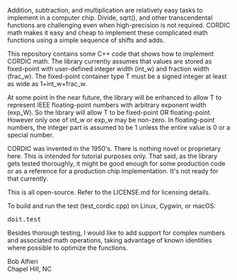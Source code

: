 <p>
Addition, subtraction, and multiplication are relatively easy tasks to implement in a computer chip.  Divide, sqrt(), and other
transcendental functions are challenging even when high-precision is not required.  CORDIC math makes it easy and cheap to implement
these complicated math functions using a simple sequence of shifts and adds. 
</p>

<p>
This repository contains some C++ code that shows how to implement CORDIC math.  
The library currently assumes that values are stored as fixed-point with user-defined integer width (int_w) and fraction width (frac_w).  
The fixed-point container type T must be a signed integer at least as wide as 1+int_w+frac_w.
</p>

<p>
At some point in the near future, the library will be enhanced to allow T to represent IEEE floating-point numbers with
arbitrary exponent width (exp_W). So the library will allow T to be fixed-point OR floating-point.
However only one of int_w or exp_w may be non-zero.  In floating-point numbers, the integer part is assumed to be 1 unless
the entire value is 0 or a special number.
</p>

<p>
CORDIC was invented in the 1950's.  There is nothing novel or proprietary here.  This is intended
for tutorial purposes only.  That said, as the library gets tested thoroughly, it might be good
enough for some production code or as a reference for a production chip implementation.  
It's not ready for that currently.
</p>

<p>
This is all open-source.  Refer to the LICENSE.md for licensing details.
</p>

<p>
To build and run the test (test_cordic.cpp) on Linux, Cygwin, or macOS:
</p>
<pre>
doit.test
</pre>

<p>
Besides thorough testing, I would like to add support for complex numbers and associated math operations,
taking advantage of known identities where possible to optimize the functions.
</p>

<p>
Bob Alfieri<br>
Chapel Hill, NC
</p>
